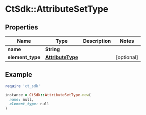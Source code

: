# CtSdk::AttributeSetType

## Properties

| Name | Type | Description | Notes |
| ---- | ---- | ----------- | ----- |
| **name** | **String** |  |  |
| **element_type** | [**AttributeType**](AttributeType.md) |  | [optional] |

## Example

```ruby
require 'ct_sdk'

instance = CtSdk::AttributeSetType.new(
  name: null,
  element_type: null
)
```

